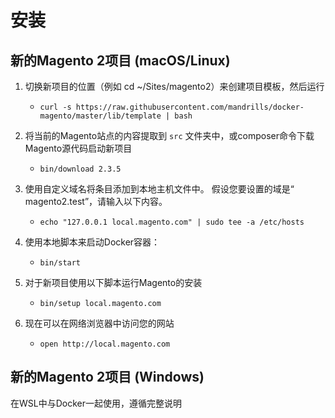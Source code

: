 # 安装

## 新的Magento 2项目 (macOS/Linux)

1. 切换新项目的位置（例如 cd ~/Sites/magento2）来创建项目模板，然后运行
	- `curl -s https://raw.githubusercontent.com/mandrills/docker-magento/master/lib/template | bash`

2. 将当前的Magento站点的内容提取到 `src` 文件夹中，或composer命令下载Magento源代码启动新项目
    - `bin/download 2.3.5`

3. 使用自定义域名将条目添加到本地主机文件中。 假设您要设置的域是“ magento2.test”，请输入以下内容。
    - `echo "127.0.0.1 local.magento.com" | sudo tee -a /etc/hosts`

4. 使用本地脚本来启动Docker容器：
    - `bin/start`

5. 对于新项目使用以下脚本运行Magento的安装
    - `bin/setup local.magento.com`

6. 现在可以在网络浏览器中访问您的网站
    - `open http://local.magento.com`

## 新的Magento 2项目 (Windows)

在WSL中与Docker一起使用，遵循完整说明

